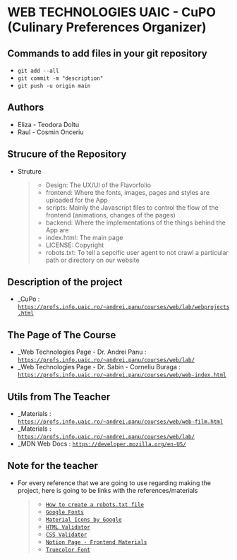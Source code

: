 # WEB TECHNOLOGIES UAIC - CuPO (Culinary Preferences Organizer)

## Commands to add files in your git repository

- `git add --all`
- `git commit -m "description"`
- `git push -u origin main`

## Authors

- Eliza - Teodora Doltu
- Raul - Cosmin Onceriu

## Strucure of the Repository

- Struture
  > - Design: The UX/UI of the Flavorfolio
  > - frontend: Where the fonts, images, pages and styles are uploaded for the App
  > - scripts: Mainly the Javascript files to control the flow of the frontend (animations, changes of the pages)
  > - backend: Where the implementations of the things behind the App are
  > - index.html: The main page
  > - LICENSE: Copyright
  > - robots.txt: To tell a sepcific user agent to not crawl a particular path or directory on our website

## Description of the project

- \_CuPo : [`https://profs.info.uaic.ro/~andrei.panu/courses/web/lab/webprojects.html`](https://profs.info.uaic.ro/~andrei.panu/courses/web/lab/webprojects.html)

## The Page of The Course

- \_Web Technologies Page - Dr. Andrei Panu : [`https://profs.info.uaic.ro/~andrei.panu/courses/web/lab/`](https://profs.info.uaic.ro/~andrei.panu/courses/web/lab/)
- \_Web Technologies Page - Dr. Sabin - Corneliu Buraga : [`https://profs.info.uaic.ro/~andrei.panu/courses/web/web-index.html`](https://profs.info.uaic.ro/~andrei.panu/courses/web/web-index.html)

## Utils from The Teacher

- \_Materials : [`https://profs.info.uaic.ro/~andrei.panu/courses/web/web-film.html`](https://profs.info.uaic.ro/~andrei.panu/courses/web/web-film.html)
- \_Materials : [`https://profs.info.uaic.ro/~andrei.panu/courses/web/lab/`](https://profs.info.uaic.ro/~andrei.panu/courses/web/lab/)
- \_MDN Web Docs : [`https://developer.mozilla.org/en-US/`](https://developer.mozilla.org/en-US/)

## Note for the teacher

- For every reference that we are going to use regarding making the project, 
here is going to be links with the references/materials
    > - [`How to create a robots.txt file`](https://developers.google.com/search/docs/crawling-indexing/robots/create-robots-txt)
    > - [`Google Fonts`](https://fonts.google.com/?query=rale)
    > - [`Material Icons by Google`](https://fonts.google.com/icons)
    > - [`HTML Validator`](https://validator.w3.org/)
    > - [`CSS Validator`](https://validator.w3.org/)
    > - [`Notion Page - Frontend Materials`](https://outstanding-rest-134.notion.site/Front-End-Materials-603167cd5c984171b885aadc7eb90467?pvs=4)
    > - [`Truecolor Font`](https://www.cufonfonts.com/font/truecolor-personal-use)
